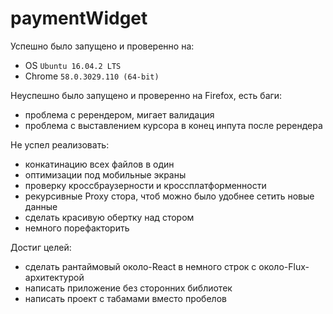 # paymentWidget

Успешно было запущено и проверенно на:
* OS `Ubuntu 16.04.2 LTS`
* Chrome `58.0.3029.110 (64-bit)`

Неуспешно было запущено и проверенно на Firefox, есть баги:
* проблема с ререндером, мигает валидация
* проблема с выставлением курсора в конец инпута после ререндера

Не успел реализовать:
* конкатинацию всех файлов в один
* оптимизации под мобильные экраны
* проверку кроссбраузерности и кроссплатформенности
* рекурсивные Proxy стора, чтоб можно было удобнее сетить новые данные
* сделать красивую обертку над стором
* немного порефакторить

Достиг целей:
* сделать рантаймовый около-React в немного строк с около-Flux-архитектурой
* написать приложение без сторонних библиотек
* написать проект с табамами вместо пробелов
